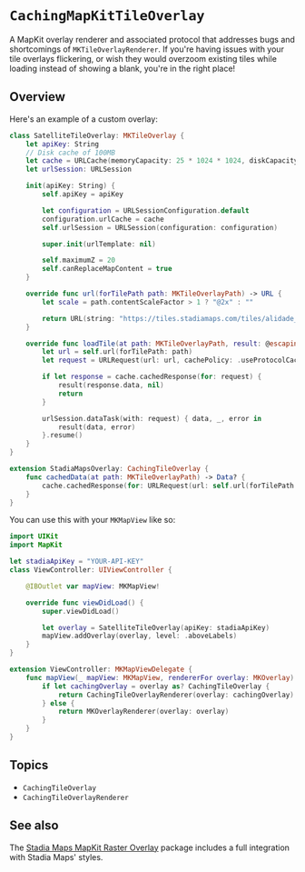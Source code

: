 # ``CachingMapKitTileOverlay``

A MapKit overlay renderer and associated protocol
that addresses bugs and shortcomings of `MKTileOverlayRenderer`.
If you're having issues with your tile overlays flickering,
or wish they would overzoom existing tiles while loading instead of showing a blank,
you're in the right place!

## Overview

Here's an example of a custom overlay:

```swift
class SatelliteTileOverlay: MKTileOverlay {
    let apiKey: String
    // Disk cache of 100MB
    let cache = URLCache(memoryCapacity: 25 * 1024 * 1024, diskCapacity: 100 * 1024 * 1024)
    let urlSession: URLSession

    init(apiKey: String) {
        self.apiKey = apiKey

        let configuration = URLSessionConfiguration.default
        configuration.urlCache = cache
        self.urlSession = URLSession(configuration: configuration)

        super.init(urlTemplate: nil)

        self.maximumZ = 20
        self.canReplaceMapContent = true
    }

    override func url(forTilePath path: MKTileOverlayPath) -> URL {
        let scale = path.contentScaleFactor > 1 ? "@2x" : ""

        return URL(string: "https://tiles.stadiamaps.com/tiles/alidade_satellite/\(path.z)/\(path.x)/\(path.y)\(scale).png?api_key=\(apiKey)")!
    }

    override func loadTile(at path: MKTileOverlayPath, result: @escaping (Data?, (any Error)?) -> Void) {
        let url = self.url(forTilePath: path)
        let request = URLRequest(url: url, cachePolicy: .useProtocolCachePolicy)

        if let response = cache.cachedResponse(for: request) {
            result(response.data, nil)
            return
        }

        urlSession.dataTask(with: request) { data, _, error in
            result(data, error)
        }.resume()
    }
}

extension StadiaMapsOverlay: CachingTileOverlay {
    func cachedData(at path: MKTileOverlayPath) -> Data? {
        cache.cachedResponse(for: URLRequest(url: self.url(forTilePath: path)))?.data
    }
}
```

You can use this with your `MKMapView` like so:

```swift
import UIKit
import MapKit

let stadiaApiKey = "YOUR-API-KEY"
class ViewController: UIViewController {

    @IBOutlet var mapView: MKMapView!

    override func viewDidLoad() {
        super.viewDidLoad()

        let overlay = SatelliteTileOverlay(apiKey: stadiaApiKey)
        mapView.addOverlay(overlay, level: .aboveLabels)
    }
}

extension ViewController: MKMapViewDelegate {
    func mapView(_ mapView: MKMapView, rendererFor overlay: MKOverlay) -> MKOverlayRenderer {
        if let cachingOverlay = overlay as? CachingTileOverlay {
            return CachingTileOverlayRenderer(overlay: cachingOverlay)
        } else {
            return MKOverlayRenderer(overlay: overlay)
        }
    }
}
```


## Topics

- ``CachingTileOverlay``
- ``CachingTileOverlayRenderer``

## See also

The [Stadia Maps MapKit Raster Overlay](https://github.com/stadiamaps/mapkit-layers) package
includes a full integration with Stadia Maps' styles.
